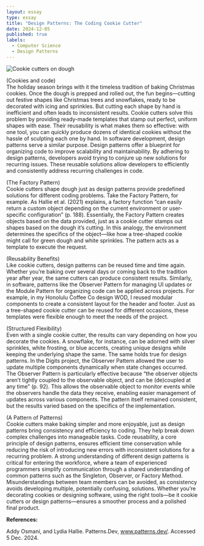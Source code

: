 ```yaml
---
layout: essay
type: essay
title: "Design Patterns: The Coding Cookie Cutter"
date: 2024-12-05
published: true
labels:
  - Computer Science
  - Design Patterns
---
```


![Cookie cutters on dough](/img/vacay/CookieCutter.jpeg)


(Cookies and code)  
The holiday season brings with it the timeless tradition of baking Christmas cookies. Once the dough is prepped and rolled out, the fun begins—cutting out festive shapes like Christmas trees and snowflakes, ready to be decorated with icing and sprinkles. But cutting each shape by hand is inefficient and often leads to inconsistent results. Cookie cutters solve this problem by providing ready-made templates that stamp out perfect, uniform shapes with ease. Their reusability is what makes them so effective: with one tool, you can quickly produce dozens of identical cookies without the hassle of sculpting each one by hand. In software development, design patterns serve a similar purpose. Design patterns offer a blueprint for organizing code to improve scalability and maintainability. By adhering to design patterns, developers avoid trying to conjure up new solutions for recurring issues. These reusable solutions allow developers to efficiently and consistently address recurring challenges in code.

(The Factory Pattern)  
Cookie cutters shape dough just as design patterns provide predefined solutions for different coding problems. Take the Factory Pattern, for example. As Hallie et al. (2021) explains, a factory function “can easily return a custom object depending on the current environment or user-specific configuration” (p. 188). Essentially, the Factory Pattern creates objects based on the data provided, just as a cookie cutter stamps out shapes based on the dough it’s cutting. In this analogy, the environment determines the specifics of the object—like how a tree-shaped cookie might call for green dough and white sprinkles. The pattern acts as a template to execute the request.

(Reusability Benefits)  
Like cookie cutters, design patterns can be reused time and time again. Whether you’re baking over several days or coming back to the tradition year after year, the same cutters can produce consistent results. Similarly, in software, patterns like the Observer Pattern for managing UI updates or the Module Pattern for organizing code can be applied across projects. For example, in my Honolulu Coffee Co design WOD, I reused modular components to create a consistent layout for the header and footer. Just as a tree-shaped cookie cutter can be reused for different occasions, these templates were flexible enough to meet the needs of the project.

(Structured Flexibility)  
Even with a single cookie cutter, the results can vary depending on how you decorate the cookies. A snowflake, for instance, can be adorned with silver sprinkles, white frosting, or blue accents, creating unique designs while keeping the underlying shape the same. The same holds true for design patterns. In the Digits project, the Observer Pattern allowed the user to update multiple components dynamically when state changes occurred. The Observer Pattern is particularly effective because “the observer objects aren’t tightly coupled to the observable object, and can be (de)coupled at any time” (p. 92). This allows the observable object to monitor events while the observers handle the data they receive, enabling easier management of updates across various components. The pattern itself remained consistent, but the results varied based on the specifics of the implementation.

(A Pattern of Patterns)  
Cookie cutters make baking simpler and more enjoyable, just as design patterns bring consistency and efficiency to coding. They help break down complex challenges into manageable tasks. Code reusability, a core principle of design patterns, ensures efficient time conservation while reducing the risk of introducing new errors with inconsistent solutions for a recurring problem. A strong understanding of different design patterns is critical for entering the workforce, where a team of experienced programmers simplify communication through a shared understanding of common patterns such as the Singleton, Observer, or Factory Method. Misunderstandings between team members can be avoided, as consistency avoids developing multiple, potentially confusing, solutions. Whether you’re decorating cookies or designing software, using the right tools—be it cookie cutters or design patterns—ensures a smoother process and a polished final product.

**References:**  

Addy Osmani, and Lydia Hallie. Patterns.Dev, www.patterns.dev/. Accessed 5 Dec. 2024.
